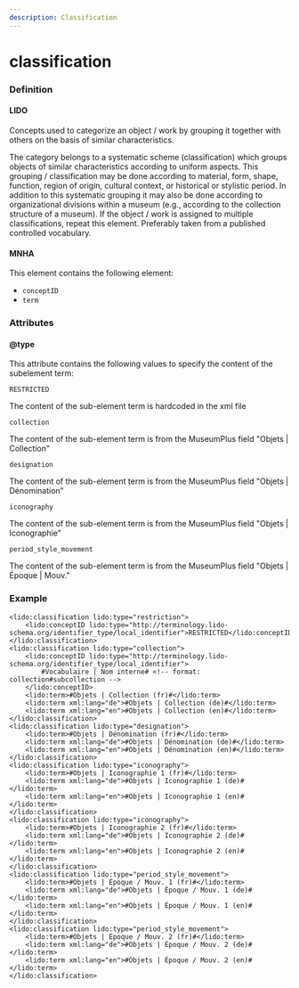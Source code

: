 ```yaml
---
description: Classification
---
```


# classification

### Definition

#### LIDO

Concepts used to categorize an object / work by grouping it together with others on the basis of similar characteristics.

The category belongs to a systematic scheme \(classification\) which groups objects of similar characteristics according to uniform aspects. This grouping / classification may be done according to material, form, shape, function, region of origin, cultural context, or historical or stylistic period. In addition to this systematic grouping it may also be done according to organizational divisions within a museum \(e.g., according to the collection structure of a museum\). If the object / work is assigned to multiple classifications, repeat this element. Preferably taken from a published controlled vocabulary.

#### MNHA

This element contains the following element:

* `conceptID`
* `term`

### Attributes

#### @type

This attribute contains the following values to specify the content of the subelement term:

`RESTRICTED`

The content of the sub-element term is hardcoded in the xml file

`collection`

The content of the sub-element term is from the MuseumPlus field "Objets \| Collection"

`designation`

The content of the sub-element term is from the MuseumPlus field "Objets \| Dénomination"

`iconography`

The content of the sub-element term is from the MuseumPlus field "Objets \| Iconographie"

`period_style_movement`

The content of the sub-element term is from the MuseumPlus field "Objets \| Époque \| Mouv."

### Example

```markup
<lido:classification lido:type="restriction">
    <lido:conceptID lido:type="http://terminology.lido-schema.org/identifier_type/local_identifier">RESTRICTED</lido:conceptID>
</lido:classification>
<lido:classification lido:type="collection">
    <lido:conceptID lido:type="http://terminology.lido-schema.org/identifier_type/local_identifier">
        #Vocabulaire | Nom interne# <!-- format: collection#subcollection -->
    </lido:conceptID>
    <lido:term>#Objets | Collection (fr)#</lido:term>
    <lido:term xml:lang="de">#Objets | Collection (de)#</lido:term>
    <lido:term xml:lang="en">#Objets | Collection (en)#</lido:term>
</lido:classification>
<lido:classification lido:type="designation">
    <lido:term>#Objets | Dénomination (fr)#</lido:term>
    <lido:term xml:lang="de">#Objets | Dénomination (de)#</lido:term>
    <lido:term xml:lang="en">#Objets | Dénomination (en)#</lido:term>
</lido:classification>
<lido:classification lido:type="iconography">
    <lido:term>#Objets | Iconographie 1 (fr)#</lido:term>
    <lido:term xml:lang="de">#Objets | Iconographie 1 (de)#</lido:term>
    <lido:term xml:lang="en">#Objets | Iconographie 1 (en)#</lido:term>
</lido:classification>
<lido:classification lido:type="iconography">
    <lido:term>#Objets | Iconographie 2 (fr)#</lido:term>
    <lido:term xml:lang="de">#Objets | Iconographie 2 (de)#</lido:term>
    <lido:term xml:lang="en">#Objets | Iconographie 2 (en)#</lido:term>
</lido:classification>
<lido:classification lido:type="period_style_movement">
    <lido:term>#Objets | Époque / Mouv. 1 (fr)#</lido:term>
    <lido:term xml:lang="de">#Objets | Époque / Mouv. 1 (de)#</lido:term>
    <lido:term xml:lang="en">#Objets | Époque / Mouv. 1 (en)#</lido:term>
</lido:classification>
<lido:classification lido:type="period_style_movement">
    <lido:term>#Objets | Époque / Mouv. 2 (fr)#</lido:term>
    <lido:term xml:lang="de">#Objets | Époque / Mouv. 2 (de)#</lido:term>
    <lido:term xml:lang="en">#Objets | Époque / Mouv. 2 (en)#</lido:term>
</lido:classification>
```

